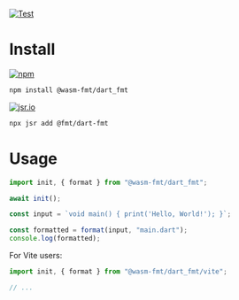 [![Test](https://github.com/wasm-fmt/dart_fmt/actions/workflows/test.yml/badge.svg)](https://github.com/wasm-fmt/dart_fmt/actions/workflows/test.yml)

# Install

[![npm](https://img.shields.io/npm/v/@wasm-fmt/dart_fmt?color=00B4AB)](https://www.npmjs.com/package/@wasm-fmt/dart_fmt)

```bash
npm install @wasm-fmt/dart_fmt
```

[![jsr.io](https://jsr.io/badges/@fmt/dart-fmt?color=00B4AB)](https://jsr.io/@fmt/dart-fmt)

```bash
npx jsr add @fmt/dart-fmt
```

# Usage

```javascript
import init, { format } from "@wasm-fmt/dart_fmt";

await init();

const input = `void main() { print('Hello, World!'); }`;

const formatted = format(input, "main.dart");
console.log(formatted);
```

For Vite users:

```JavaScript
import init, { format } from "@wasm-fmt/dart_fmt/vite";

// ...
```
